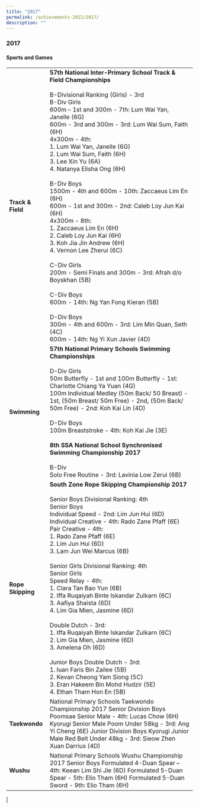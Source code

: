```yaml
---
title: "2017"
permalink: /achievements-2022/2017/
description: ""
---
```

### **2017**

#### **Sports and Games**

|  |  |
|---|---|
| **Track & Field** | **57th National Inter-Primary School Track & Field Championships**<br><br>  B-Divisional Ranking (Girls) - 3rd<br> B-Div Girls <br> 600m – 1st and 300m - 7th: Lum Wai Yan, Janelle (6G)<br> 600m - 3rd and 300m - 3rd: Lum Wai Sum, Faith (6H)<br> 4x300m - 4th:<br> 1. Lum Wai Yan, Janelle (6G)<br> 2. Lum Wai Sum, Faith (6H)<br> 3. Lee Xin Yu (6A) <br>4. Natanya Elisha Ong (6H)<br><br>  B-Div Boys <br> 1500m - 4th and 600m - 10th: Zaccaeus Lim En (6H)<br> 600m - 1st and 300m - 2nd: Caleb Loy Jun Kai (6H)<br> 4x300m - 8th:<br> 1. Zaccaeus Lim En (6H)<br> 2. Caleb Loy Jun Kai (6H)<br> 3. Koh Jia Jin Andrew (6H)<br> 4. Vernon Lee Zherui (6C)<br><br>  C-Div Girls <br> 200m - Semi Finals and 300m - 3rd: Afrah d/o Boyskhan (5B)<br><br>  C-Div Boys <br> 600m - 14th: Ng Yan Fong Kieran (5B)<br><br>  D-Div Boys <br> 300m - 4th and 600m - 3rd: Lim Min Quan, Seth (4C)<br> 600m - 14th: Ng Yi Xun Javier (4D) |
| **Swimming** | **57th National Primary Schools Swimming Championships**<br><br>  D-Div Girls<br> 50m Butterfly - 1st and 100m Butterfly - 1st: Charlotte Chiang Ya Yuan (4G)<br> 100m Individual Medley (50m Back/ 50 Breast) - 1st, (50m Breast/ 50m Free) - 2nd, (50m Back/ 50m Free) - 2nd: Koh Kai Lin (4D)<br><br>  D-Div Boys <br> 100m Breaststroke - 4th: Koh Kai Jie (3E) <br><br> **8th SSA National School Synchronised Swimming Championship 2017**<br><br>  B-Div <br> Solo Free Routine - 3rd: Lavinia Low Zerui (6B) |
| **Rope Skipping** | **South Zone Rope Skipping Championship 2017**<br><br>  Senior Boys Divisional Ranking: 4th <br> Senior Boys <br> Individual Speed - 2nd: Lim Jun Hui (6D)<br> Individual Creative - 4th: Rado Zane Pfaff (6E)<br> Pair Creative - 4th: <br> 1. Rado Zane Pfaff (6E)<br> 2. Lim Jun Hui (6D)<br> 3. Lam Jun Wei Marcus (6B) <br><br> Senior Girls Divisional Ranking: 4th<br> Senior Girls<br> Speed Relay - 4th:<br> 1. Clara Tan Bao Yun (6B)<br> 2. Iffa Ruqaiyah Binte Iskandar Zulkarn (6C)<br> 3. Aafiya Shaista (6D)<br> 4. Lim Gia Mien, Jasmine (6D) <br><br> Double Dutch - 3rd:<br> 1. Iffa Ruqaiyah Binte Iskandar Zulkarn (6C)<br> 2. Lim Gia Mien, Jasmine (6D) <br>3. Amelena Oh (6D)<br><br>  Junior Boys Double Dutch - 3rd: <br>1. Iuan Faris Bin Zailee (5B) <br>2. Kevan Cheong Yam Siong (5C) <br>3. Eran Hakeem Bin Mohd Hudzir (5E) <br>4. Ethan Tham Hon En (5B) |
| **Taekwondo** | National Primary Schools Taekwondo Championship 2017  Senior Division Boys Poomsae Senior Male - 4th: Lucas Chow (6H) Kyorugi Senior Male Poom Under 58kg - 3rd: Ang Yi Cheng (6E)  Junior Division Boys Kyorugi Junior Male Red Belt Under 48kg - 3rd: Sieow Zhen Xuan Darrius (4D) |
| **Wushu** | National Primary Schools Wushu Championship 2017  Senior Boys  Formulated 4-Duan Spear – 4th: Keean Lim Shi Jie (6D) Formulated 5-Duan Spear - 5th: Elio Tham (6H) Formulated 5-Duan Sword - 9th: Elio Tham (6H) |
|